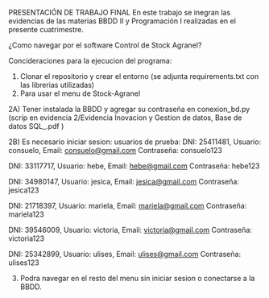 PRESENTACIÓN DE TRABAJO FINAL
En este trabajo se inegran las evidencias de las materias BBDD II y Programación I realizadas en el presente cuatrimestre.

¿Como navegar por el software Control de Stock Agranel?

Concideraciones para la ejecucion del programa: 
1) Clonar el repositorio y crear el entorno (se adjunta requirements.txt con las librerias utilizadas)
2) Para usar el menu de Stock-Agranel 

2A) Tener instalada la BBDD y agregar su contraseña en conexion_bd.py (scrip en evidencia 2/Evidencia Inovacion y Gestion de datos, Base de datos SQL_.pdf )

2B) Es necesario iniciar sesion: 
usuarios de prueba:
DNI: 25411481, Usuario: consuelo, Email: consuelo@gmail.com
Contraseña: consuelo123

DNI: 33117717, Usuario: hebe, Email: hebe@gmail.com 
Contraseña: hebe123

DNI: 34980147, Usuario: jesica, Email: jesica@gmail.com
Contraseña: jesica123

DNI: 21718397, Usuario: mariela, Email: mariela@gmail.com
Contraseña: mariela123

DNI: 39546009, Usuario: victoria, Email: victoria@gmail.com
Contraseña: victoria123

DNI: 25342899, Usuario: ulises, Email: ulises@gmail.com
Contraseña: ulises123


3) Podra navegar en el resto del menu sin iniciar sesion o conectarse a la BBDD.







